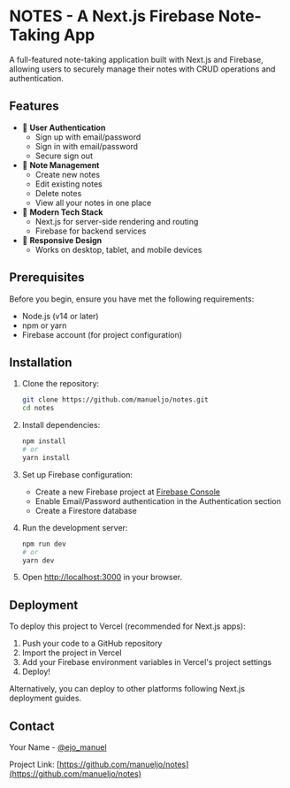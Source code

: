 # NOTES - A Next.js Firebase Note-Taking App

A full-featured note-taking application built with Next.js and Firebase, allowing users to securely manage their notes with CRUD operations and authentication.

## Features

- 🔐 **User Authentication**
  - Sign up with email/password
  - Sign in with email/password
  - Secure sign out
- 📝 **Note Management**
  - Create new notes
  - Edit existing notes
  - Delete notes
  - View all your notes in one place
- 🚀 **Modern Tech Stack**
  - Next.js for server-side rendering and routing
  - Firebase for backend services
    <!-- - Firebase Authentication for user management
    - Firestore database for note storage -->
- 📱 **Responsive Design**
  - Works on desktop, tablet, and mobile devices

## Prerequisites

Before you begin, ensure you have met the following requirements:

- Node.js (v14 or later)
- npm or yarn
- Firebase account (for project configuration)

## Installation

1. Clone the repository:
   ```bash
   git clone https://github.com/manueljo/notes.git
   cd notes
   ```

2. Install dependencies:
   ```bash
   npm install
   # or
   yarn install
   ```

3. Set up Firebase configuration:
   - Create a new Firebase project at [Firebase Console](https://console.firebase.google.com/)
   - Enable Email/Password authentication in the Authentication section
   - Create a Firestore database
   <!-- - Copy your Firebase config and create a `.env.local` file in the root directory:
     ```env
     NEXT_PUBLIC_FIREBASE_API_KEY=your-api-key
     NEXT_PUBLIC_FIREBASE_AUTH_DOMAIN=your-project.firebaseapp.com
     NEXT_PUBLIC_FIREBASE_PROJECT_ID=your-project-id
     NEXT_PUBLIC_FIREBASE_STORAGE_BUCKET=your-bucket.appspot.com
     NEXT_PUBLIC_FIREBASE_MESSAGING_SENDER_ID=your-sender-id
     NEXT_PUBLIC_FIREBASE_APP_ID=your-app-id
     ``` -->

4. Run the development server:
   ```bash
   npm run dev
   # or
   yarn dev
   ```

5. Open [http://localhost:3000](http://localhost:3000) in your browser.

## Deployment

To deploy this project to Vercel (recommended for Next.js apps):

1. Push your code to a GitHub repository
2. Import the project in Vercel
3. Add your Firebase environment variables in Vercel's project settings
4. Deploy!

Alternatively, you can deploy to other platforms following Next.js deployment guides.

## Contact

Your Name - [@ejo_manuel](https://x.com/ejo_manuel)

Project Link: [https://github.com/manueljo/notes](https://github.com/manueljo/notes)
